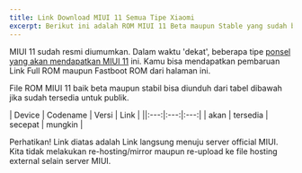 ```yaml
---
title: Link Download MIUI 11 Semua Tipe Xiaomi
excerpt: Berikut ini adalah ROM MIUI 11 Beta maupun Stable yang sudah bisa diunduh langsung
---
```

MIUI 11 sudah resmi diumumkan. Dalam waktu 'dekat', beberapa tipe [ponsel yang akan mendapatkan MIUI 11](https://mi.knoacc.org/daftar-ponsel-xiaomi-dapat-udate-miui-11) ini. Kamu bisa mendapatkan pembaruan Link Full ROM maupun Fastboot ROM dari halaman ini. 

File ROM MIUI 11 baik beta maupun stabil bisa diunduh dari tabel dibawah jika sudah tersedia untuk publik.

| Device | Codename | Versi | Link |
||:---:|:---:|:---:|
| akan | tersedia | secepat | mungkin |

Perhatikan! Link diatas adalah Link langsung menuju server official MIUI. Kita tidak melakukan re-hosting/mirror maupun re-upload ke file hosting external selain server MIUI. 
